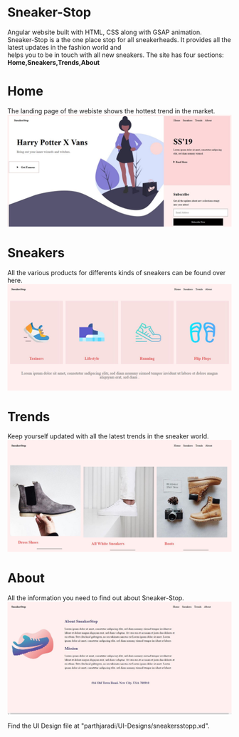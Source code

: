 # Sneaker-Stop
Angular website built with HTML, CSS along with GSAP animation.
<br/>
Sneaker-Stop is a the one place stop for all sneakerheads.
It provides all the latest updates in the fashion world and <br/>
helps you to be in touch with all new sneakers.
The site has four sections: **Home,Sneakers,Trends,About**<br/>
# Home<br/>
The landing page of the webiste shows the hottest trend in the market. <br/>
![home image](/images/Home.jpg)
# Sneakers<br/>
All the various products for differents kinds of sneakers can be found over here.<br/>
![Sneakers image](/images/Sneakers.jpg)
# Trends<br/>
Keep yourself updated with all the latest trends in the sneaker world. <br/>
![Trends image](/images/Trends.jpg)
# About<br/>
All the information you need to find out about Sneaker-Stop.
![About image](/images/About.jpg)

Find the UI Design file at "parthjaradi/UI-Designs/sneakersstopp.xd".
